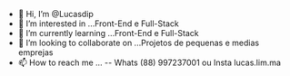 - 👋 Hi, I’m @Lucasdip
- 👀 I’m interested in ...Front-End e Full-Stack
- 🌱 I’m currently learning ...Front-End e Full-Stack
- 💞️ I’m looking to collaborate on ...Projetos de pequenas e medias emprejas
- 📫 How to reach me ... -- Whats (88) 997237001 ou Insta  lucas.lim.ma

